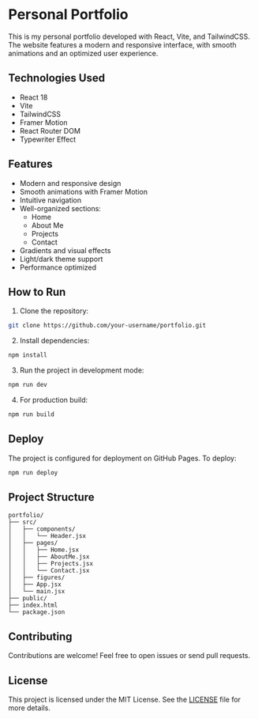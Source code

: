 # Personal Portfolio

This is my personal portfolio developed with React, Vite, and TailwindCSS. The website features a modern and responsive interface, with smooth animations and an optimized user experience.

## Technologies Used

- React 18
- Vite
- TailwindCSS
- Framer Motion
- React Router DOM
- Typewriter Effect

## Features

- Modern and responsive design
- Smooth animations with Framer Motion
- Intuitive navigation
- Well-organized sections:
  - Home
  - About Me
  - Projects
  - Contact
- Gradients and visual effects
- Light/dark theme support
- Performance optimized

## How to Run

1. Clone the repository:

```bash
git clone https://github.com/your-username/portfolio.git
```

2. Install dependencies:

```bash
npm install
```

3. Run the project in development mode:

```bash
npm run dev
```

4. For production build:

```bash
npm run build
```

## Deploy

The project is configured for deployment on GitHub Pages. To deploy:

```bash
npm run deploy
```

## Project Structure

```
portfolio/
├── src/
│   ├── components/
│   │   └── Header.jsx
│   ├── pages/
│   │   ├── Home.jsx
│   │   ├── AboutMe.jsx
│   │   ├── Projects.jsx
│   │   └── Contact.jsx
│   ├── figures/
│   ├── App.jsx
│   └── main.jsx
├── public/
├── index.html
└── package.json
```

## Contributing

Contributions are welcome! Feel free to open issues or send pull requests.

## License

This project is licensed under the MIT License. See the [LICENSE](LICENSE) file for more details.
